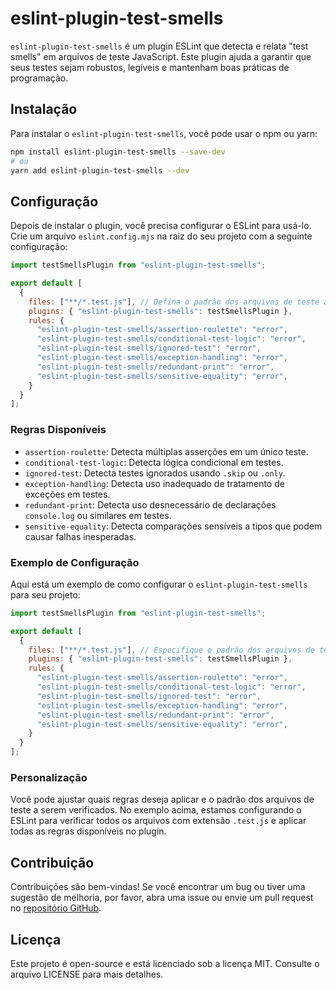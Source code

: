 # eslint-plugin-test-smells

`eslint-plugin-test-smells` é um plugin ESLint que detecta e relata "test smells" em arquivos de teste JavaScript. Este plugin ajuda a garantir que seus testes sejam robustos, legíveis e mantenham boas práticas de programação.

## Instalação

Para instalar o `eslint-plugin-test-smells`, você pode usar o npm ou yarn:

```bash
npm install eslint-plugin-test-smells --save-dev
# ou
yarn add eslint-plugin-test-smells --dev
```

## Configuração

Depois de instalar o plugin, você precisa configurar o ESLint para usá-lo. Crie um arquivo `eslint.config.mjs` na raiz do seu projeto com a seguinte configuração:

```javascript
import testSmellsPlugin from "eslint-plugin-test-smells";

export default [
  {
    files: ["**/*.test.js"], // Defina o padrão dos arquivos de teste aqui
    plugins: { "eslint-plugin-test-smells": testSmellsPlugin },
    rules: {
      "eslint-plugin-test-smells/assertion-roulette": "error",
      "eslint-plugin-test-smells/conditional-test-logic": "error",
      "eslint-plugin-test-smells/ignored-test": "error",
      "eslint-plugin-test-smells/exception-handling": "error",
      "eslint-plugin-test-smells/redundant-print": "error",
      "eslint-plugin-test-smells/sensitive-equality": "error",
    }
  }
];
```

### Regras Disponíveis

- `assertion-roulette`: Detecta múltiplas asserções em um único teste.
- `conditional-test-logic`: Detecta lógica condicional em testes.
- `ignored-test`: Detecta testes ignorados usando `.skip` ou `.only`.
- `exception-handling`: Detecta uso inadequado de tratamento de exceções em testes.
- `redundant-print`: Detecta uso desnecessário de declarações `console.log` ou similares em testes.
- `sensitive-equality`: Detecta comparações sensíveis a tipos que podem causar falhas inesperadas.

### Exemplo de Configuração

Aqui está um exemplo de como configurar o `eslint-plugin-test-smells` para seu projeto:

```javascript
import testSmellsPlugin from "eslint-plugin-test-smells";

export default [
  {
    files: ["**/*.test.js"], // Especifique o padrão dos arquivos de teste
    plugins: { "eslint-plugin-test-smells": testSmellsPlugin },
    rules: {
      "eslint-plugin-test-smells/assertion-roulette": "error",
      "eslint-plugin-test-smells/conditional-test-logic": "error",
      "eslint-plugin-test-smells/ignored-test": "error",
      "eslint-plugin-test-smells/exception-handling": "error",
      "eslint-plugin-test-smells/redundant-print": "error",
      "eslint-plugin-test-smells/sensitive-equality": "error",
    }
  }
];
```

### Personalização

Você pode ajustar quais regras deseja aplicar e o padrão dos arquivos de teste a serem verificados. No exemplo acima, estamos configurando o ESLint para verificar todos os arquivos com extensão `.test.js` e aplicar todas as regras disponíveis no plugin.

## Contribuição

Contribuições são bem-vindas! Se você encontrar um bug ou tiver uma sugestão de melhoria, por favor, abra uma issue ou envie um pull request no [repositório GitHub](https://github.com/luissmonteiro/eslint-plugin-test-smells).

## Licença

Este projeto é open-source e está licenciado sob a licença MIT. Consulte o arquivo LICENSE para mais detalhes.
